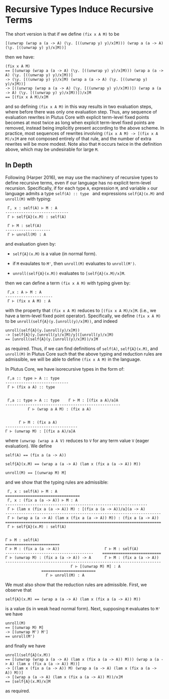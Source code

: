 # Recursive Types Induce Recursive Terms

The short version is that if we define `(fix x A M)` to be
```
[(unwrap (wrap a (a -> A) (\y. [((unwrap y) y)/x]M))) (wrap a (a -> A) (\y. [((unwrap y) y)/x]M))]
```
then we have:
```
(fix x A M)
== [(unwrap (wrap a (a -> A) (\y. [((unwrap y) y)/x]M))) (wrap a (a -> A) (\y. [((unwrap y) y)/x]M))]
-> (\y. [((unwrap y) y)/x]M) (wrap a (a -> A) (\y. [((unwrap y) y)/x]M))]
-> [((unwrap (wrap a (a -> A) (\y. [((unwrap y) y)/x]M))]) (wrap a (a -> A) (\y. [((unwrap y) y)/x]M))])/x]M
== [(fix x A M)/x]M
```
and so defining `(fix x A M)` in this way results in two evaluation steps, where before there was only one evaluation step. Thus, any sequence of evaluation rewrites in Plutus Core with explicit term-level fixed points becomes at most twice as long when explicit term-level fixed points are removed, instead being implicitly present according to the above scheme. In practice, most sequences of rewrites involving `(fix x A M) -> [(fix x A M)/x]M` are not composed entirely of that rule, and the number of extra rewrites will be more modest. Note also that `M` occurs twice in the definition above, which may be undesirable for large `M`.

## In Depth

Following (Harper 2016), we may use the machinery of recursive types to define recursive terms, even if our language has no explicit term-level recursion. Specifically, if for each type `A`, expression `M`, and variable `x` our language admits a type `self(A) :: type ` and expressions `self{A}(x.M)` and `unroll(M)` with typing:
```
 Γ, x : self(A) ⊢ M : A
----------------------------
 Γ ⊢ self{A}(x.M) : self(A)

 Γ ⊢ M : self(A)
--------------------
 Γ ⊢ unroll(M) : A
```
and evaluation given by:

+ `self{A}(x.M)` is a value (in normal form).

+ if `M` evaulates to `M'`, then `unroll(M)` evaluates to `unroll(M')`.

+ `unroll(self{A}(x.M))` evaluates to `[self{A}(x.M)/x]M`.

then we can define a term `(fix x A M)` with typing given by:
```
 Γ,x : A ⊢ M : A
---------------------
 Γ ⊢ (fix x A M) : A
```
with the property that `(fix x A M)` reduces to `[(fix x A M)/x]M`. (i.e., we have a term-level fixed point operator). Specifically, we define `(fix x A M)` to be `unroll(self{A}(y.[unroll(y)/x]M))`, and indeed
```
unroll(self{A}(y.[unroll(y)/x]M))
-> [self{A}(y.[unroll(y)/x]M)/y]([unroll(y)/x]M)
== [unroll(self{A}(y.[unroll(y)/x]M))/x]M
```
as required. Thus, if we can find definitions of `self(A)`, `self{A}(x.M)`, and `unroll(M)` in Plutus Core such that the above typing and reduction rules are admissible, we will be able to define `(fix x A M)` in the language.

In Plutus Core, we have isorecursive types in the form of:
```
 Γ,a :: type ⊢ A :: type
----------------------------
 Γ ⊢ (fix a A) :: type


 Γ,a :: type ⊢ A :: type    Γ ⊢ M : [(fix a A)/a]A
---------------------------------------------------
          Γ ⊢ (wrap a A M) : (fix a A)


      Γ ⊢ M : (fix a A)
--------------------------------
Γ ⊢ (unwrap M) : [(fix a A)/a]A
```
where `(unwrap (wrap a A V)` reduces to `V` for any term value `V` (eager evaluation). We define
```
self(A) == (fix a (a -> A))

self{A}(x.M) == (wrap a (a -> A) (lam x (fix a (a -> A)) M))

unroll(M) == [(unwrap M) M]
```
and we show that the typing rules are admissible:
```
 Γ, x : self(A) ⊢ M : A
=================================
 Γ, x : (fix a (a -> A)) ⊢ M : A
---------------------------------------------------------------
 Γ ⊢ (lam x (fix a (a -> A)) M) : [(fix a (a -> A))/a](a -> A)
---------------------------------------------------------------------
 Γ ⊢ (wrap a (a -> A) (lam x (fix a (a -> A)) M)) : (fix a (a -> A))
=====================================================================
 Γ ⊢ self{A}(x.M) : self(A)


Γ ⊢ M : self(A)
========================                    
Γ ⊢ M : (fix a (a -> A))                    Γ ⊢ M : self(A)
---------------------------------------    ==========================
Γ ⊢ (unwrap M) : (fix a (a -> A)) -> A      Γ ⊢ M : (fix a (a -> A)) 
---------------------------------------------------------------------
                             Γ ⊢ [(unwrap M) M] : A
			    ========================
			      Γ ⊢ unroll(M) : A
```
We must also show that the reduction rules are admissible. First, we observe that
```
self{A}(x.M) == (wrap a (a -> A) (lam x (fix a (a -> A)) M)) 
```
is a value (is in weak head normal form). Next, supposing `M` evaluates to `M'` we have
```
unroll(M)
== [(unwrap M) M]
-> [(unwrap M') M']
== unroll(M')
```
and finally we have
```
unroll(self{A}(x.M))
== [(unwrap (wrap a (a -> A) (lam x (fix a (a -> A)) M))) (wrap a (a -> A) (lam x (fix a (a -> A)) M))]
-> [(lam x (fix a (a -> A)) M) (wrap a (a -> A) (lam x (fix a (a -> A)) M))]
-> [(wrap a (a -> A) (lam x (fix a (a -> A)) M))/x]M
== [self{A}(x.M)/x]M
```
as required. 
